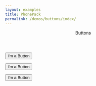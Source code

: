 ```yaml
---
layout: examples
title: PhonePack
permalink: /demos/buttons/index/
---
```



<header class="header header--shadow">
      <div class="header__title">Buttons</div>
</header>
    
<section class="content content--padding has-header">
        <p><button class="button button--small bg-blue text-white">I'm a Button</button></p>
        <p><button class="button bg-blue text-white">I'm a Button</button></p>
        <p><button class="button button--large bg-blue text-white">I'm a Button</button></p>
</section> 
  
